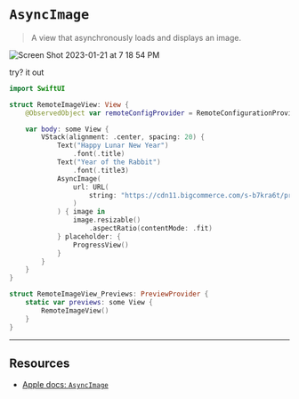 # `AsyncImage`

> A view that asynchronously loads and displays an image.
> 
![Screen Shot 2023-01-21 at 7 18 54 PM](https://user-images.githubusercontent.com/1819208/213895078-2a2c53d4-9d2c-4fd0-a87b-50fad418fc75.png)


try? it out

```swift
import SwiftUI

struct RemoteImageView: View {
    @ObservedObject var remoteConfigProvider = RemoteConfigurationProvider()

    var body: some View {
        VStack(alignment: .center, spacing: 20) {
            Text("Happy Lunar New Year")
                .font(.title)
            Text("Year of the Rabbit")
                .font(.title3)
            AsyncImage(
                url: URL(
                    string: "https://cdn11.bigcommerce.com/s-b7kra6t/product_images/uploaded_images/deskr1pnthbdnz7wk7ma5p7qah7g2dlqkkygd6fk.jpeg"
                )
            ) { image in
                image.resizable()
                    .aspectRatio(contentMode: .fit)
            } placeholder: {
                ProgressView()
            }
        }
    }
}

struct RemoteImageView_Previews: PreviewProvider {
    static var previews: some View {
        RemoteImageView()
    }
}
```

***

## Resources

* [Apple docs: `AsyncImage`](https://developer.apple.com/documentation/swiftui/asyncimage)
